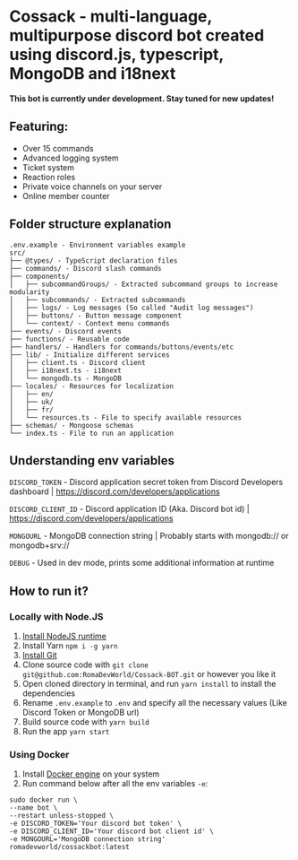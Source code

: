 # Cossack - multi-language, multipurpose discord bot created using discord.js, typescript, MongoDB and i18next

**This bot is currently under development. Stay tuned for new updates!**

## Featuring:

<ul>
  <li>Over 15 commands</li>
  <li>Advanced logging system</li>
  <li>Ticket system</li>
  <li>Reaction roles</li>
  <li>Private voice channels on your server</li>
  <li>Online member counter</li>
</ul>

## Folder structure explanation

```
.env.example - Environment variables example
src/
├── @types/ - TypeScript declaration files
├── commands/ - Discord slash commands
├── components/
│   ├── subcommandGroups/ - Extracted subcommand groups to increase modularity
│   ├── subcommands/ - Extracted subcommands
│   ├── logs/ - Log messages (So called "Audit log messages")
│   ├── buttons/ - Button message component
│   └── context/ - Context menu commands
├── events/ - Discord events
├── functions/ - Reusable code
├── handlers/ - Handlers for commands/buttons/events/etc
├── lib/ - Initialize different services
│   ├── client.ts - Discord client
│   ├── i18next.ts - i18next
│   └── mongodb.ts - MongoDB
├── locales/ - Resources for localization
│   ├── en/
│   ├── uk/
│   ├── fr/
│   └── resources.ts - File to specify available resources
├── schemas/ - Mongoose schemas
└── index.ts - File to run an application
```

## Understanding env variables

`DISCORD_TOKEN` - Discord application secret token from Discord Developers dashboard | https://discord.com/developers/applications

`DISCORD_CLIENT_ID` - Discord application ID (Aka. Discord bot id) | https://discord.com/developers/applications

`MONGOURL` - MongoDB connection string | Probably starts with mongodb:// or mongodb+srv://

`DEBUG` - Used in dev mode, prints some additional information at runtime

## How to run it?

### Locally with Node.JS

<ol>
  <li>
    <a href="https://nodejs.org/en">Install NodeJS runtime</a>
  </li>
  <li>
    <a>Install Yarn <code>npm i -g yarn</code></a>
  </li>
  <li>
    <a href="https://git-scm.com/">Install Git</a>
  </li>
  <li>
    Clone source code with <code>git clone git@github.com:RomaDevWorld/Cossack-BOT.git</code> or however you like it
  </li>
  <li>
    Open cloned directory in terminal, and run <code>yarn install</code> to install the dependencies 
  </li>
  <li>
    Rename <code>.env.example</code> to <code>.env</code> and specify all the necessary values (Like Discord Token or MongoDB url)
  </li>
  <li>
    Build source code with <code>yarn build</code>
  </li>
  <li>
    Run the app <code>yarn start</code>
  </li>
</ol>

### Using Docker

<ol>
  <li>Install <a href="https://docs.docker.com/engine/install/">Docker engine</a> on your system</li>
  <li>
    Run command below after  all the env variables <code>-e</code>:
  </li>
</ol>

```
sudo docker run \
--name bot \
--restart unless-stopped \
-e DISCORD_TOKEN='Your discord bot token' \
-e DISCORD_CLIENT_ID='Your discord bot client id' \
-e MONGOURL='MongoDB connection string'
romadevworld/cossackbot:latest
```
